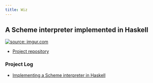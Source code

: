 ```yaml
---
title: Wiz
---
```


## A Scheme interpreter implemented in Haskell

<a href="http://imgur.com/qBnjlQI"><img src="http://i.imgur.com/qBnjlQI.png" title="source: imgur.com" /></a>

* [Project repository](https://github.com/larsen/wiz)

### Project Log

* [Implementing a Scheme interpreter in Haskell](/posts/2015-04-28-implementing-a-scheme-interpreter-in-haskell.html)
